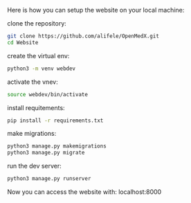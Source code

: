 Here is how you can setup the website on your local machine:


clone the repository:
```bash
git clone https://github.com/alifele/OpenMedX.git
cd Website
```

create the virtual env:
```bash
python3 -m venv webdev

```

activate the vnev:
```bash
source webdev/bin/activate

```

install requitements:
```bash
pip install -r requirements.txt

```


make migrations:
```bash
python3 manage.py makemigrations
python3 manage.py migrate
```

run the dev server:
```bash
python3 manage.py runserver 

```

Now you can access the website with: localhost:8000



